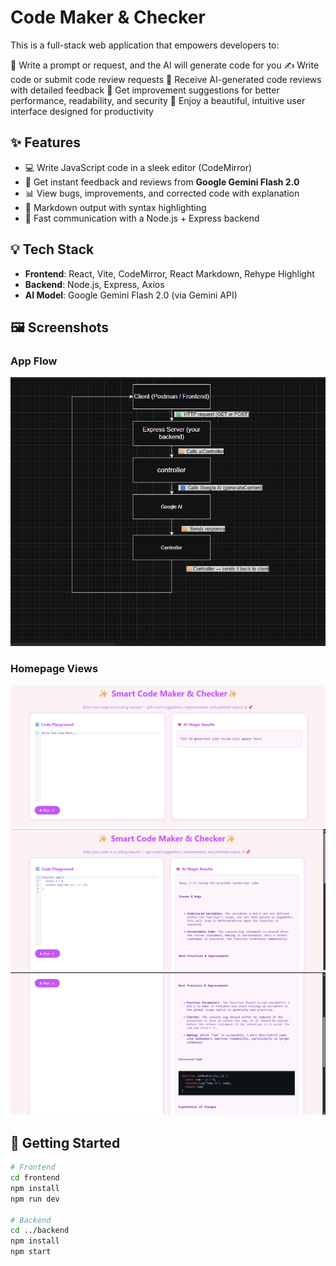 # Code Maker & Checker

This is a full-stack web application that empowers developers to:

📩 Write a prompt or request, and the AI will generate code for you
✍️ Write code or submit code review requests
🤖 Receive AI-generated code reviews with detailed feedback
🚀 Get improvement suggestions for better performance, readability, and security
🎨 Enjoy a beautiful, intuitive user interface designed for productivity

## ✨ Features

- 💻 Write JavaScript code in a sleek editor (CodeMirror)
- 🤖 Get instant feedback and reviews from **Google Gemini Flash 2.0**
- 📊 View bugs, improvements, and corrected code with explanation
- 🌈 Markdown output with syntax highlighting
- 🔄 Fast communication with a Node.js + Express backend

## 💡 Tech Stack

- **Frontend**: React, Vite, CodeMirror, React Markdown, Rehype Highlight
- **Backend**: Node.js, Express, Axios
- **AI Model**: Google Gemini Flash 2.0 (via Gemini API)

## 🖼️ Screenshots

### App Flow
![App Flow](Frontend/public/AppFloww.png)

### Homepage Views
![Homepage](Frontend/public/demo1.png)
![Homepage](Frontend/public/demo2.png)
![Homepage](Frontend/public/demo3.png)

## 🚀 Getting Started

```bash
# Frontend
cd frontend
npm install
npm run dev

# Backend
cd ../backend
npm install
npm start
